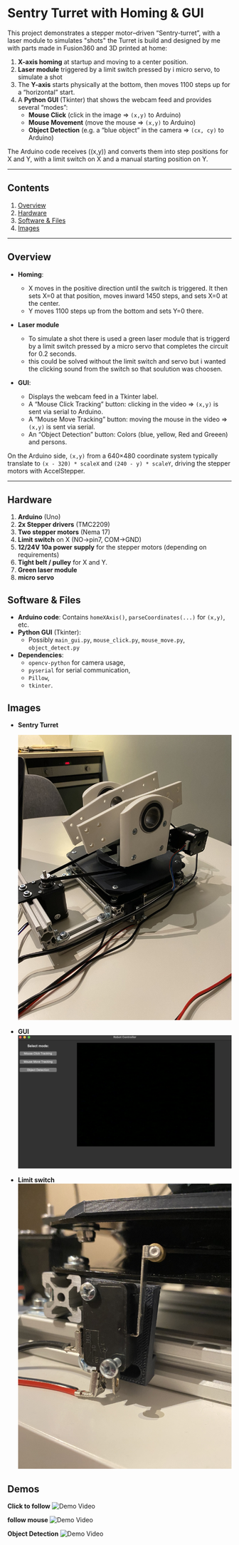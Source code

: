 # Sentry Turret with Homing & GUI

This project demonstrates a stepper motor–driven “Sentry-turret”, with a laser module to simulates "shots" the Turret is build and designed by me with parts made in Fusion360 and 3D printed at home:

1. **X-axis homing** at startup and moving to a center position.
2. **Laser module** triggered by a limit switch pressed by i micro servo, to simulate a shot
3. The **Y-axis** starts physically at the bottom, then moves 1100 steps up for a “horizontal” start.  
4. A **Python GUI** (Tkinter) that shows the webcam feed and provides several “modes”:  
   - **Mouse Click** (click in the image => `(x,y)` to Arduino)  
   - **Mouse Movement** (move the mouse => `(x,y)` to Arduino)  
   - **Object Detection** (e.g. a “blue object” in the camera => `(cx, cy)` to Arduino)

The Arduino code receives \((x,y)\) and converts them into step positions for X and Y, with a limit switch on X and a manual starting position on Y.

---

## Contents

1. [Overview](#overview)  
2. [Hardware](#hardware)  
3. [Software & Files](#software--files)  
4. [Images](#images)

---

## Overview

- **Homing**:  
  - X moves in the positive direction until the switch is triggered. It then sets X=0 at that position, moves inward 1450 steps, and sets X=0 at the center.  
  - Y moves 1100 steps up from the bottom and sets Y=0 there.
 
- **Laser module**
  - To simulate a shot there is used a green laser module that is triggerd by a limit switch pressed by a micro servo that completes the circuit for 0.2 seconds.
  - this could be solved without the limit switch and servo but i wanted the clicking sound from the switch so that soulution was choosen.

- **GUI**:  
  - Displays the webcam feed in a Tkinter label.  
  - A “Mouse Click Tracking” button: clicking in the video => `(x,y)` is sent via serial to Arduino.  
  - A “Mouse Move Tracking” button: moving the mouse in the video => `(x,y)` is sent via serial.  
  - An “Object Detection” button: Colors (blue, yellow, Red and Greeen) and persons.

On the Arduino side, `(x,y)` from a 640×480 coordinate system typically translate to `(x - 320) * scaleX` and `(240 - y) * scaleY`, driving the stepper motors with AccelStepper.

---

## Hardware

1. **Arduino** (Uno)  
2. **2x Stepper drivers** (TMC2209)  
3. **Two stepper motors** (Nema 17)  
4. **Limit switch** on X (NO->pin7, COM->GND)  
5. **12/24V 10a power supply** for the stepper motors (depending on requirements)  
6. **Tight belt / pulley** for X and Y.
7. **Green laser module**
8. **micro servo**

## Software & Files

- **Arduino code**: Contains `homeXAxis()`, `parseCoordinates(...)` for `(x,y)`, etc.  
- **Python GUI** (Tkinter):  
  - Possibly `main_gui.py`, `mouse_click.py`, `mouse_move.py`, `object_detect.py`  
- **Dependencies**:  
  - `opencv-python` for camera usage,  
  - `pyserial` for serial communication,  
  - `Pillow`,  
  - `tkinter`.

## Images

- **Sentry Turret**

  ![Sentry Turret](Images/turret.jpeg)
- **GUI**
  ![GUI](Images/gui.png)
- **Limit switch**
  ![limit switch](Images/limitswitch.jpeg)

## Demos

 **Click to follow**
![Demo Video](Images/mouseClick.gif)

 **follow mouse**
![Demo Video](Images/mouseFollow.gif)

 **Object Detection**
![Demo Video](Images/Objectdetection.gif)
 
